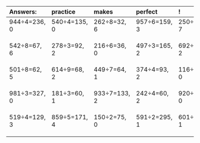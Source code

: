 | Answers: | practice | makes | perfect | ! |
| :--- | :--- | :--- | :--- | :--- |
| 944÷4=236, 0 | 540÷4=135, 0 | 262÷8=32, 6 | 957÷6=159, 3 | 250÷9=27, 7 | 
|   |   |   |   |   | 
|   |   |   |   |   | 
|   |   |   |   |   | 
| 542÷8=67, 6 | 278÷3=92, 2 | 216÷6=36, 0 | 497÷3=165, 2 | 692÷3=230, 2 | 
|   |   |   |   |   | 
|   |   |   |   |   | 
|   |   |   |   |   | 
| 501÷8=62, 5 | 614÷9=68, 2 | 449÷7=64, 1 | 374÷4=93, 2 | 116÷4=29, 0 | 
|   |   |   |   |   | 
|   |   |   |   |   | 
|   |   |   |   |   | 
| 981÷3=327, 0 | 181÷3=60, 1 | 933÷7=133, 2 | 242÷4=60, 2 | 920÷5=184, 0 | 
|   |   |   |   |   | 
|   |   |   |   |   | 
|   |   |   |   |   | 
| 519÷4=129, 3 | 859÷5=171, 4 | 150÷2=75, 0 | 591÷2=295, 1 | 601÷6=100, 1 | 
|   |   |   |   |   | 
|   |   |   |   |   | 
|   |   |   |   |   | 
